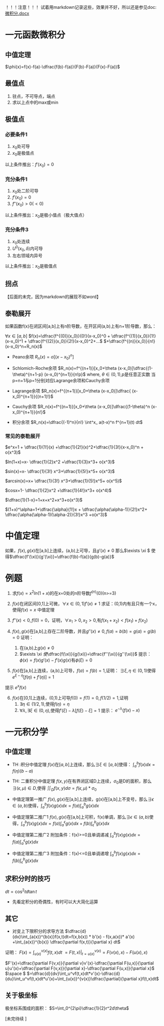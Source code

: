 ！！！注意！！！
试着用markdown记录这些，效果并不好，所以还是参见doc:
[微积分.docx](微积分.docx)

# 一元函数微积分

## 中值定理

$\phi(x)=f(x)-f(a)-\dfrac{f(b)-f(a)}{F(b)-F(a)}(F(x)-F(a))$

## 最值点
1. 驻点，不可导点，端点
2. 求以上点中的max或min

## 极值点

### 必要条件1
1. $x_0$处可导
2. $x_0$是极值点

以上条件推出：$f'(x_0)=0$

### 充分条件1
1. $x_0$处二阶可导
2. $f'(x_0)=0$
3. $f''(x_0)>0(<0)$

以上条件推出：$x_0$是极小值点（极大值点）

### 充分条件3
1. $x_0$处连续
2. $U^0(x_0,\delta)$内可导
3. 左右领域内异号

以上条件推出：$x_0$是极值点

## 拐点

【后面的未完，因为markdown的展现不如word】


## 泰勒展开
如果函数f(x)在闭区间[a,b]上有n阶导数，在开区间(a,b)上有n+1阶导数，那么：

$\forall x \in [a,b]$
$f(x)=\dfrac{f^{(0)}(x_0)}{0!}(x-x_0)^0 + \dfrac{f^{(1)}(x_0)}{1!}(x-x_0)^1 + \dfrac{f^{(2)}(x_0)}{2!}(x-x_0)^2+...$
$+\dfrac{f^{(n)}(x_0)}{n!}(x-x_0)^n+R_n(x)$

- Peano余项
$R_n(x)=o[(x-x_0)^n]$
- Schlomich-Roche余项
$R_n(x)=f^{(n+1)}[x_0+\theta (x-x_0)]\dfrac{(1-\theta)^{n+1-p} (x-x_0)^{n+1}}{n!p}$
where,
$\theta \in (0,1)$,p是任意正实数
当p=n+1与p=1分别对应Lagrange余项和Cauchy余项

- Lagrange余项
$R_n(x)=f^{(n+1)}[x_0+\theta (x-x_0)]\dfrac{ (x-x_0)^{n+1}}{(n+1)!}$

- Cauchy余项
$R_n(x)=f^{(n+1)}[x_0+\theta (x-x_0)]\dfrac{(1-\theta)^n (x-x_0)^{n+1}}{n!}$

- 积分余项
$R_n(x)=\dfrac{(-1)^n}{n!} \int^x_ a(t-x)^n f^{n+1}(t) dt$

### 常见的泰勒展开
$e^x=1 + \dfrac{1}{1!}(x) +\dfrac{1}{2!}(x)^2+\dfrac{1}{3!}(x-x_0)^n + o(x^3)$

$ln(1+x)=x- \dfrac{1}{2}x^2 +\dfrac{1}{3}x^3+ o(x^3)$

$sin(x)=x- \dfrac{1}{3!} x^3+\dfrac{1}{5!}x^5+ o(x^3)$

$arcsin(x)=x+ \dfrac{1}{3!} x^3+\dfrac{1}{5!}x^5+ o(x^5)$

$cosx=1- \dfrac{1}{2}x^2 +\dfrac{1}{4!}x^3+ o(x^4)$

$\dfrac{1}{1-x}=1+x+x^2+x^3+o(x^3)$

$(1+x)^\alpha=1+\dfrac{\alpha}{1!}x + \dfrac{\alpha(\alpha-1)}{2!}x^2+ \dfrac{\alpha(\alpha-1)(\alpha-2)}{3!}x^3 +o(x^3)$


# 中值定理

如果，$f(x),g(x)$在[a,b]上连续，(a,b)上可导，且$g'(x) \neq 0$
那么$\exists \xi $ 使得$\dfrac{f'(\xi)}{g'(\xi)}=\dfrac{f(b)-f(a)}{g(b)-g(a)}$




# 例题

1. 求$f(x)=x^2ln(1+x)$的在x=0处的n阶导数$f^{(n)}(0)$(n>=3)

2.  $f(x)$在闭区间[0,1]上可微，$\forall x \in (0,1) f'(x) \neq 1$
求证：(0,1)内有且只有一个x，使得$f(x)=x$
中值定理

3. $f''(x)<0, f(0)=0$，证明，$\forall x_1>0, x_2>0,$有$f(x_1+x_2)<f(x_1)+f(x_2)$

4. $f(x),g(x)$在[a,b]上存在二阶导数，并且$g''(x) \neq 0 ,f(a)=b(b)=g(a)=g(b)=0$
证明：
    1) 在(a,b)上$g(x) \neq 0$
    2) $\exists \xi $使$\dfrac{f(\xi)}{g(\xi)}=\dfrac{f''(\xi)}{g''(\xi)}$
提示：
$\phi(x)=f(x)g'(x)-f'(x)g(x)$有$\phi(\xi)=0$

5. $f(x)$在[a,b]上连续，(a,b)上可导，$f(a)=f(b)=1,$证明：
$\exists \xi ,\eta \in (0,1)$使得$e^{\xi-\eta}[f(\eta)+f'(\eta)]=1$

提示
$e^x f(x)$

6. $f(x)$在[0,1]上连续，(0,1)上可导$f(0)=f(1)=0,f(1/2)=1$,证明
    1) $\exists \eta \in (1/2,1)$,使得$f(\eta)=\eta$
    2) $\forall \lambda ,\exists \xi\in(0,\eta)$,使得$f'(\xi)-\lambda [f(\xi)-\xi]=1$
提示：
$e^{-\lambda }(f(x)-x)$



# 一元积分学
## 中值定理
- TH :积分中值定理
$f(x)$在$[a,b]$上连续，那么$\exists \xi \in [a,b]$使得：
$\int_a^b f(x) dx = f(\eta)(b-a)$

- TH: 二重积分中值定理
$f(x,y)$在有界闭区域D上连续，$\sigma_0$是D的面积，那么$\exists (\epsilon,\mu) \in D$,使得
$\iint_D f(x,y)d\sigma =f(\epsilon,\mu) * \sigma_0$

- 中值定理第一推广
$f(x),g(x)$在[a,b]上连续，g(x)在[a,b]上不变号，那么$\exists \epsilon \in (a,b)$使得，$\int_a^b f(x)g(x) dx =f(a) \int_a^b g(x) dx$

- 中值定理第二推广1
$f(x),g(x)$在[a,b]上可积，f(x)单调，那么$\exists \epsilon \in (a,b)$使得，$\int_a^b f(x)g(x)dx=f(a)\int_a^\epsilon g(x)dx + f(b) \int_\epsilon ^b g(x)dx$

- 中值定理第二推广2
附加条件：f(x)>=0且单调递减
$\int_a^b f(x)g(x)dx= f(a) \int_a^\epsilon g(x) dx$

- 中值定理第二推广3
附加条件：f(x)<=0且单调递增
$\int_a^b f(x)g(x)dx= f(b) \int_\epsilon^b g(x) dx$

## 求积分时的技巧
$dt=\cos^2t d \tan t$
- 先看定积分的奇偶性，有时可以大大简化运算

## 其它
- 对变上下限积分的求导方法
$\dfrac{d}{dx}\int_{a(x)}^{b(x)}f(x,t)dt=f(x,b(x)) * b'(x) - f(x,a(x))* a'(x) +\int_{a(x)}^{b(x)} \dfrac{\partial f(x,t)}{\partial x} dt$

证明：
$F(x)=\int_{u(x)}^{v(x)}f(t,x)dt$
$=F(t,x)|_ {t=u(x)}^{v(x)}=F(v(x),x)-F(u(x),x)$

$F'(x)=\dfrac{\partial F(v,x)}{\partial v}v'(x)-\dfrac{\partial F(u,x)}{\partial u}u'(x)+\dfrac{\partial F(v,x)}{\partial x}-\dfrac{\partial F(u,x)}{\partial x}$
$\space $
$=\dfrac{d}{dv}\int_u^vf(t,x)dt*v'(x)-\dfrac{d}{du}\int_u^vf(t,x)dt*u'(x)+\int_{u(x)}^{v(x)}\dfrac{\partial}{\partial x}f(t,x)dt$







## 关于极坐标
极坐标系围成的面积：
$S=\int_0^{2\pi}\dfrac{1}{2}r^2d\theta$









[未完待续 ]
